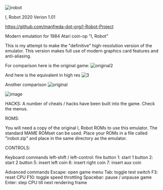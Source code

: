![irobot](https://user-images.githubusercontent.com/64547232/82836070-d5a59080-9e93-11ea-99b8-5d6c96c7680a.png)

I, Robot 2020
Verion 1.01

https://github.com/manfreda-dot-org/I-Robot-Project

Modern emulation for 1984 Atari coin-op "I, Robot"

This is my attempt to make the "definitive" high-resolution version of the
emulator.  This version makes full use of modern graphics card features and
anti-aliasing.

For comparison here is the original game:
![original2](https://user-images.githubusercontent.com/64547232/82914362-6b492a80-9f3d-11ea-95b3-f9c68bde6dcb.png)

And here is the equivalent in high res
![3](https://user-images.githubusercontent.com/64547232/82914852-0215e700-9f3e-11ea-8869-3ad3ff732ab4.png)

Another comparison
![original](https://user-images.githubusercontent.com/64547232/82910905-34711580-9f39-11ea-95c3-d8452f62ce57.png)

![image](https://user-images.githubusercontent.com/64547232/82911580-10620400-9f3a-11ea-8b2f-b85790882d3e.png)


HACKS:
A number of cheats / hacks have been built into the game.  Check the menus.


ROMS:

You will need a copy of the original I, Robot ROMs to use this emulator. The
standard MAME ROMset can be used.  Place your ROMs in a file called
"irobot.zip" and place in the same directory as the emulator.

CONTROLS:

Keyboard commands
left-shift / left-control: fire button
1: start 1 button
2: start 2 button
5: insert left coin
6: insert right coin
7: insert aux coin

Advanced commands
Escape: open game menu
Tab: toggle test switch
F3: reset CPU
F10: toggle speed throttling
Spacebar: pause / unpause game
Enter: step CPU till next rendering frame

